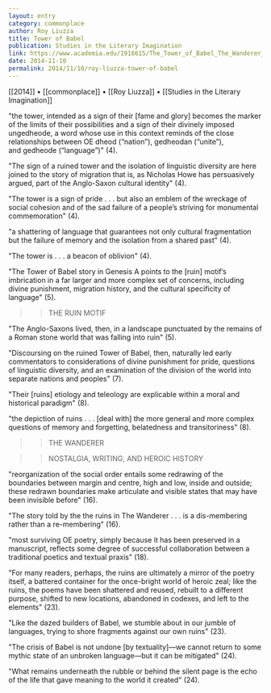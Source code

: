 ```yaml
---
layout: entry
category: commonplace
author: Roy Liuzza
title: Tower of Babel
publication: Studies in the Literary Imagination
link: https://www.academia.edu/1916615/The_Tower_of_Babel_The_Wanderer_and_the_Ruins_of_History
date: 2014-11-10
permalink: 2014/11/10/roy-liuzza-tower-of-babel
---
```


[[2014]] • [[commonplace]] • [[Roy Liuzza]] • [[Studies in the Literary Imagination]]

"the tower, intended as a sign of their [fame and glory] becomes the marker of the limits of their possibilities and a sign of their divinely imposed ungedheode, a word whose use in this context reminds of the close relationships between OE dheod (“nation”), gedheodan (“unite”), and gedheode (“language”)" (4). 

"The sign of a ruined tower and the isolation of linguistic diversity are here joined to the story of migration that is, as Nicholas Howe has persuasively argued, part of the Anglo-Saxon cultural identity" (4).

"The tower is a sign of pride . . . but also an emblem of the wreckage of social cohesion and of the sad failure of a people’s striving for monumental commemoration" (4).

"a shattering of language that guarantees not only cultural fragmentation but the failure of memory and the isolation from a shared past" (4).

"The tower is . . . a beacon of oblivion" (4).

"The Tower of Babel story in Genesis A points to the [ruin] motif’s imbrication in a far larger and more complex set of concerns, including divine punishment, migration history, and the cultural specificity of language" (5).


>>THE RUIN MOTIF

"The Anglo-Saxons lived, then, in a landscape punctuated by the remains of a Roman stone world that was falling into ruin" (5).

"Discoursing on the ruined Tower of Babel, then, naturally led early commentators to considerations of divine punishment for pride, questions of linguistic diversity, and an examination of the division of the world into separate nations and peoples" (7).

"Their [ruins] etiology and teleology are explicable within a moral and historical paradigm" (8).

"the depiction of ruins . . . [deal with] the more general and more complex questions of memory and forgetting, belatedness and transitoriness" (8).



>>THE WANDERER


>>NOSTALGIA, WRITING, AND HEROIC HISTORY

"reorganization of the social order entails some redrawing of the boundaries between margin and centre, high and low, inside and outside; these redrawn boundaries make articulate and visible states that may have been invisible before" (16).

"The story told by the the ruins in The Wanderer . . . is a dis-membering rather than a re-membering" (16).

"most surviving OE poetry, simply because it has been preserved in a manuscript, reflects some degree of successful collaboration between a traditional poetics and textual praxis" (18).

"For many readers, perhaps, the ruins are ultimately a mirror of the poetry itself, a battered container for the once-bright world of heroic zeal; like the ruins, the poems have been shattered and reused, rebuilt to a different purpose, shifted to new locations, abandoned in codexes, and left to the elements" (23).

"Like the dazed builders of Babel, we stumble about in our jumble of languages, trying to shore fragments against our own ruins" (23).

"The crisis of Babel is not undone [by textuality]—we cannot return to some mythic state of an unbroken language—but it can be mitigated" (24).

"What remains underneath the rubble or behind the silent page is the echo of the life that gave meaning to the world it created" (24).
